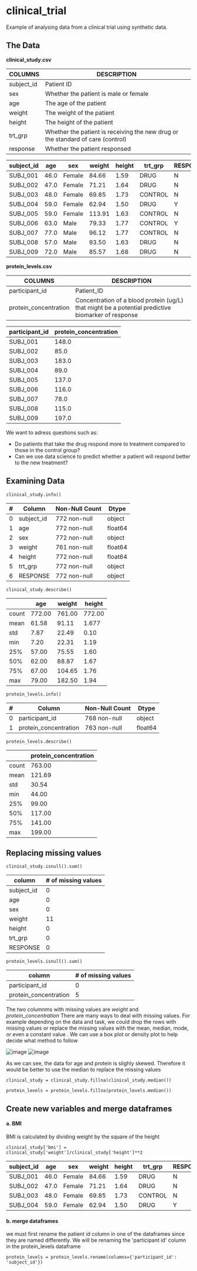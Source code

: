 # clinical_trial

Example of analysing data from a clinical trial using synthetic data.

## The Data

**clinical_study.csv**

|COLUMNS|DESCRIPTION|
|-------|-----------|
|subject_id|Patient ID|
|sex|Whether the patient is male or female|
|age|The age of the patient|
|weight|The weight of the patient|
|height|The height of the patient|
|trt_grp|Whether the patient is receiving the new drug or the standard of care (control)|
|response|Whether the patient responsed|

|subject_id|age|sex|weight|height|trt_grp|RESPONSE|
|----------|---|---|------|------|-------|--------|
|SUBJ_001|46.0|Female|84.66|1.59|DRUG|N|
|SUBJ_002|47.0|Female|71.21|1.64|DRUG|N|
|SUBJ_003|48.0|Female|69.85|1.73|CONTROL|N|
|SUBJ_004|59.0|Female|62.94|1.50|DRUG|Y|
|SUBJ_005|59.0|Female|113.91|1.63|CONTROL|N|
|SUBJ_006|63.0|Male|79.33|1.77|CONTROL|Y|
|SUBJ_007|77.0|Male|96.12|1.77|CONTROL|N|
|SUBJ_008|57.0|Male|93.50|1.63|DRUG|N|
|SUBJ_009|72.0|Male|85.57|1.68|DRUG|N|

**protein_levels.csv**

|COLUMNS|DESCRIPTION|
|-------|-----------|
|participant_id|Patient_ID|
|protein_concentration|Concentration of a blood protein (ug/L) that might be a potential predictive biomarker of response|


|participant_id|protein_concentration|
|--------------|---------------------|
|SUBJ_001|148.0|
|SUBJ_002|85.0|
|SUBJ_003|183.0|
|SUBJ_004|89.0|
|SUBJ_005|137.0|
|SUBJ_006|116.0|
|SUBJ_007|78.0|
|SUBJ_008|115.0|
|SUBJ_009|197.0|

We want to adress questions such as:
* Do patients that take the drug respond more to treatment compared to those in the control group?
* Can we use data science to predict whether a patient will respond better to the new treatment?

## Examining Data

`clinical_study.info()`

|#|Column|Non-Null Count|Dtype|
|-|------|--------------|-----|
|0|subject_id|772 non-null|object|
|1|age|772 non-null|float64|
|2|sex|772 non-null|object|
|3|weight|761 non-null|float64|
|4|height|772 non-null|float64|
|5|trt_grp|772 non-null|object|
|6|RESPONSE|772 non-null|object|

`clinical_study.describe()`

|   |age|weight|height|
|---|---|------|------|
|count|772.00|761.00|772.00|
|mean|61.58|91.11|1.677|
|std|7.87|22.49|0.10|
|min|7.20|22.31|1.19|
|25%|57.00|75.55|1.60|
|50%|62.00|88.87|1.67|
|75%|67.00|104.65|1.76|
|max|79.00|182.50|1.94|

`protein_levels.info()`

|#|Column|Non-Null Count|Dtype|
|-|------|--------------|-----|
|0|participant_id|768 non-null|object|
|1|protein_concentration|763 non-null|float64|

`protein_levels.describe()`

|   |protein_concentration|
|---|---------------------|
|count|763.00|
|mean|121.69|
|std|30.54|
|min|44.00|
|25%|99.00|
|50%|117.00|
|75%|141.00|
|max|199.00|

## Replacing missing values

`clinical_study.isnull().sum()`

|column|# of missing values|
|------|-------------------|
|subject_id|0|
|age|0|
|sex|0|
|weight|11|
|height|0|
|trt_grp|0|
|RESPONSE|0|

`protein_levels.isnull().sum()`

|column|# of missing values|
|------|-------------------|
|participant_id|0|
|protein_concentration|5|

The two columnms with missing values are *weight* and *protein_concentration* There are many ways to deal with missing values. For example depending on the data and task, we could drop the rows with missing values or replace the missing values with the mean, median, mode, or even a constant value . We can use a box plot or density plot to help decide what method to follow

![image](https://github.com/Daniel-ET/clinical_trial/assets/96924468/07944ea7-eb7b-42e6-8e8c-3443a2f731c9)
![image](https://github.com/Daniel-ET/clinical_trial/assets/96924468/cd4aa035-cdb9-4819-b0d3-19e7b5b1ff48)

As we can see, the data for age and protein is slighly skewed. Therefore it would be better to use the median to replace the missing values

```clinical_study = clinical_study.fillna(clinical_study.median())```

```protein_levels = protein_levels.fillna(protein_levels.median())```

## Create new variables and merge dataframes

#### a. BMI

BMI is calculated by dividing weight by the square of the height

``clinical_study['bmi'] = clinical_study['weight']/clinical_study['height']**2``


|subject_id|age|sex|weight|height|trt_grp|RESPONSE|bmi|
|----------|---|---|------|------|-------|--------|---|
|SUBJ_001|46.0|Female|84.66|1.59|DRUG|N|33.487599|
|SUBJ_002|47.0|Female|71.21|1.64|DRUG|N|26.476056|
|SUBJ_003|48.0|Female|69.85|1.73|CONTROL|N|23.338568|
|SUBJ_004|59.0|Female|62.94|1.50|DRUG|Y|27.973333|

#### b. merge dataframes

we must first rename the patient id column in one of the dataframes since they are named differently. We will be renaming the 'participant id' column in the protein_levels dataframe

`protein_levels = protein_levels.rename(columns={'participant_id': 'subject_id'})`












